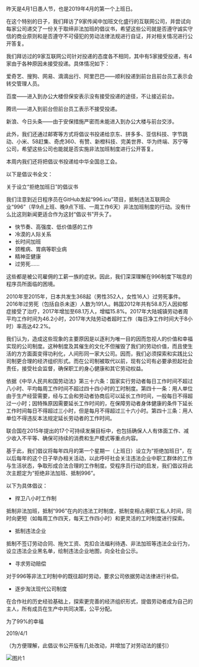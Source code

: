 昨天是4月1日愚人节，也是2019年4月的第一个上班日。

在这个特别的日子，我们拜访了9家传闻中加班文化盛行的互联网公司，并尝试向每家公司递交了一份关于取缔非法加班的倡议书，希望这些公司就是否遵守诚实守信的商业原则和是否遵守不可侵犯的劳动法律法规进行自证，并对相关情况进行公开答复。

我们拜访过的9家互联网公司针对投递的态度各不相同，其中有5家接受投递，有4家由于各种原因未接受投递。具体情况如下：

爱奇艺、搜狗、网易、滴滴出行、阿里巴巴——顺利投递到前台且前台员工表示会转交管理人员。

百度——进入到办公大楼但保安表示没有接受投递的途径，不让接近前台。

腾讯——进入到前台但前台员工表示不接受投递。

新浪、今日头条——由于安保措施严密而未能进入到办公大楼与前台交涉。

此外，我们还通过邮寄等方式将倡议书投递给京东、拼多多、亚信科技、字节跳动、小米、58赶集、奇虎360、有赞、新橙科技、完美世界、华为终端、苏宁等公司，希望这些公司也能就是否实施非法加班制度进行公开答复。

本周内我们还将把倡议书投递给中华全国总工会。

以下是倡议书全文：

关于设立“拒绝加班日”的倡议书

我们注意到近日程序员在GitHub发起“996.icu”项目，抵制违法互联网企业“996”（早9点上班、晚9点下班、一周工作6天）非法加班制度的行动。没有什么比这则新闻更适合作为这封“倡议书”开头了。

- 快节奏、高强度、低价值感的工作
- 冷漠的人际关系
- 长时间加班
- 颈椎病、胃病等职业病
- 精神亚健康
- 过劳死……

这些都是被公司雇佣的工薪一族的症状。因此，我们深深理解在996制度下喘息的程序员所面临的困境。

2010年至2015年，日本共发生368起（男性352人，女性16人）过劳死事件。2016年过劳死（包括自杀未遂）人数为191人。韩国2012年共有58.8万人因抑郁症接受了治疗，2017年增加至68.1万人，增幅15.8%。2017年大陆城镇劳动者周平均工作时间为46.2小时，2017年大陆劳动者超时工作（每日净工作时间大于8小时）率高达42.2%。

我们认为，造成这些现象的主要原因是以逐利为唯一目的因而忽视人的价值和幸福实现的公司制度。这种制度及其催生的文化不但摧毁了我们的劳动价值，而且使生活的方方面面变得功利化，人间形同一家大公司。因而，我们必须探索和实践比公司制更合理的经济组织形式。而在公司制被取代以前，现有公司有必要承担起社会责任，接受社会监督，确保职工的身心健康和其它劳动权益。

依据《中华人民共和国劳动法》第三十六条：国家实行劳动者每日工作时间不超过八小时、平均每周工作时间不超过四十四小时的工时制度。第四十一条：用人单位由于生产经营需要，经与工会和劳动者协商后可以延长工作时间，一般每日不得超过一小时；因特殊原因需要延长工作时间的，在保障劳动者身体健康的条件下延长工作时间每日不得超过三小时，但是每月不得超过三十六小时。第四十三条：用人单位不得违反本法规定延长劳动者的工作时间。

联合国在2015年提出的17个可持续发展目标中，也包括确保人人有体面工作、减少收入不平等、确保可持续的消费和生产模式等重点内容。

基于此，我们倡议将每年四月的第一个星期一（上班日）设立为“拒绝加班日”，在以后每年的这个日子举办相关活动，以此呼吁社会关注违法企业中职工群体的工作与生活状态，争取形成合法合理的工作制度。受程序员行动的启发，我们倡议将此次主题定为“拒绝非法加班、抵制996”。

以下为具体倡议：

- 捍卫八小时工作制

抵制非法加班，抵制“996”在内的违法工时制度，抵制变相占用职工私人时间，同时向更短（如每周工作四天，每天工作四小时）和更灵活的工时制度进行探索。

- 抵制违法企业

抵制不签订劳动合同、拖欠工资、克扣合法福利待遇、非法加班等违法企业行为，设立违法企业黑名单，绘制违法企业地图，向全社会公示。

- 寻求劳动赔偿

对于996等非法工时制中的既往超时劳动，要求公司依据劳动法律进行补偿。

- 逐步淘汰现代公司制度

在合作社的历史经验基础上，探索更完善的经济组织形式，提倡劳动者成为自己的主人，所有成员在生产中共同决策，公平分配。


为了99%的幸福

2019/4/1


（为方便理解，此倡议书公开版有几处改动，并增加了对劳动法的援引）

![图片1](![img](https://mmbiz.qpic.cn/mmbiz_jpg/7XQLYB1OnIh2XQvaI8aLgzpYgHGlEGCBDJCIr96sd3leXxP9hdmGclUXsIT1y5qc1FHRsRyg4ooHkEdM8NOjzg/640?wx_fmt=jpeg&tp=webp&wxfrom=5&wx_lazy=1&wx_co=1))
